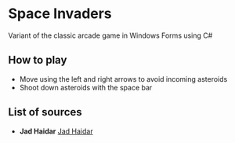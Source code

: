 # Space Invaders
 Variant of the classic arcade game in Windows Forms using C#

## How to play

* Move using the left and right arrows to avoid incoming asteroids
* Shoot down asteroids with the space bar

## List of sources

* **Jad Haidar**  [Jad Haidar](https://github.com/jadhaidar)
